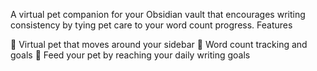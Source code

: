 A virtual pet companion for your Obsidian vault that encourages writing consistency by tying pet care to your word count progress.
Features

🐾 Virtual pet that moves around your sidebar
📝 Word count tracking and goals
🎯 Feed your pet by reaching your daily writing goals
